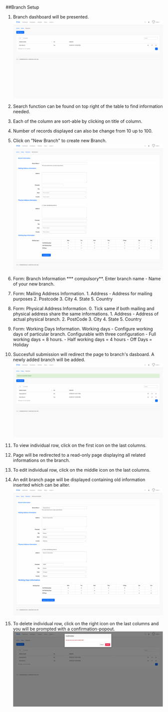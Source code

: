##Branch Setup

1. Branch dashboard will be presented.
![Branch Dashboard](/Images/Branch/branch_dashboard.png)

2. Search function can be found on top right of the table to find information needed.

3. Each of the column are sort-able by clicking on title of column.

4. Number of records displayed can also be change from 10 up to 100.

5. Click on "New Branch" to create new Branch.
![New Branch](/Images/Branch/branch_create.png)

6. Form: Branch Information *** compulsory**.
		Enter branch name
			- Name of your new branch.

7. Form: Mailing Address Information.
		1. Address
			- Address for mailing purposes
		2. Postcode
		3. City
		4. State
		5. Country

8. Form: Physical Address Information.
		0. Tick same if both mailing and physical address share the same informations.
		1. Address
			- Address of actual physical branch.
		2. PostCode
		3. City
		4. State
		5. Country

9. Form: Working Days Information.
		Working days
			- Configure working days of particular branch. Configurable with three configuration
			- Full working days = 8 hours.
			- Half working days = 4 hours
			- Off Days = Holiday

10. Succesfull submission will redirect the page to branch's dasboard. A newly added branch will be added.
![Success Branch](/Images/Branch/newbranch_success.png)

11. To view individual row, click on the first icon on the last columns.

12. Page will be redirected to a read-only page displaying all related informations on the branch.

13. To edit individual row, click on the middle icon on the last columns.

14. An edit branch page will be displayed containing old information inserted which can be alter.
![Edit Branch](/Images/Branch/branch_edit.png)

15. To delete individual row, click on the right icon on the last columns and you will be prompted with a confirmation-popout.
![Delete Branch](/Images/Branch/branch_delete.png)



